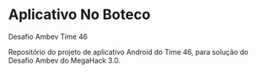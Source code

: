 # Aplicativo No Boteco
Desafio Ambev Time 46

Repositório do projeto de aplicativo Android do Time 46, para solução do Desafio Ambev do MegaHack 3.0.
